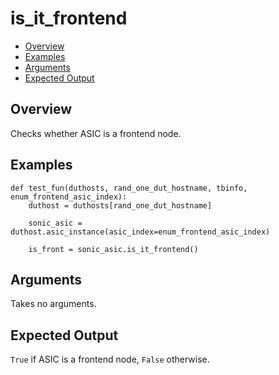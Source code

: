 # is_it_frontend

- [Overview](#overview)
- [Examples](#examples)
- [Arguments](#arguments)
- [Expected Output](#expected-output)

## Overview
Checks whether ASIC is a frontend node.

## Examples
```
def test_fun(duthosts, rand_one_dut_hostname, tbinfo, enum_frontend_asic_index):
    duthost = duthosts[rand_one_dut_hostname]

    sonic_asic = duthost.asic_instance(asic_index=enum_frontend_asic_index)

    is_front = sonic_asic.is_it_frontend()
```

## Arguments
Takes no arguments.

## Expected Output
`True` if ASIC is a frontend node, `False` otherwise.
